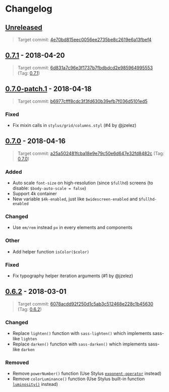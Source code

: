 Changelog
=========

[Unreleased]
------------

> Target commit:
> [4e70bd815eec0056ee2735be8c2619e6a13fbef4](https://github.com/jgthms/bulma/commit/4e70bd815eec0056ee2735be8c2619e6a13fbef4)

[0.7.1] - 2018-04-20
--------------------

> Target commit:
> [6d831a7c96e3f1737b7fbdbdcd2e985964995553](https://github.com/jgthms/bulma/commit/6d831a7c96e3f1737b7fbdbdcd2e985964995553)
> (Tag: [0.7.1](https://github.com/jgthms/bulma/releases/tag/0.7.1))

[0.7.0-patch.1] - 2018-04-18
----------------------------

> Target commit:
> [b6977cfff8cdc3f3fd630b39efb7f036d5101ed5](https://github.com/jgthms/bulma/commit/b6977cfff8cdc3f3fd630b39efb7f036d5101ed5)

### Fixed
- Fix mixin calls in `stylus/grid/columns.styl` (#4 by @jzelez)

[0.7.0] - 2018-04-16
--------------------

> Target commit:
> [a25a502481fcba18e9e79c50e6d647e32fd8482c](https://github.com/jgthms/bulma/commit/a25a502481fcba18e9e79c50e6d647e32fd8482c)
> (Tag: [0.7.0](https://github.com/jgthms/bulma/releases/tag/0.7.0))

### Added
- Auto scale `font-size` on high-resolution (since `$fullhd`) screens (to disable: `$body-auto-scale = false`)
- Support 4k container
- New variable `$4k-enabled`, just like `$widescreen-enabled` and `$fullhd-enabled`

### Changed
- Use `em/rem` instead `px` in every elements and components

### Other
- Add helper function `isColor($color)`

### Fixed
- Fix typography helper iteration arguments (#1 by @jzelez)

[0.6.2] - 2018-03-01
--------------------

> Target commit:
> [6078acdd92f250d1c5ab3c512468e228c1b45630](https://github.com/jgthms/bulma/commit/6078acdd92f250d1c5ab3c512468e228c1b45630)
> (Tag: [0.6.2](https://github.com/jgthms/bulma/releases/tag/0.6.2))

### Changed
- Replace `lighten()` function with `sass-lighten()` which implements sass-like `lighten`
- Replace `darken()` function with `sass-darken()` which implements sass-like `darken`

### Removed
- Remove `powerNumber()` function (Use Stylus [`exponent-operator`][stylus-operator-exponent] instead)
- Remove `colorLuminance()` function (Use Stylus built-in function [`luminosity()`][stylus-bifs-luminosity] instead)

[stylus-operator-exponent]: http://stylus-lang.com/docs/operators.html#exponent-
[stylus-bifs-luminosity]: http://stylus-lang.com/docs/bifs.html#luminositycolor

[Unreleased]: https://github.com/shirohana/bulma.stylus/compare/v0.7.1...dev
[0.7.1]: https://github.com/shirohana/bulma.stylus/releases/tag/v0.7.1
[0.7.0-patch.1]: https://github.com/shirohana/bulma.stylus/releases/tag/v0.7.0-patch.1
[0.7.0]: https://github.com/shirohana/bulma.stylus/releases/tag/v0.7.0
[0.6.2]: https://github.com/shirohana/bulma.stylus/releases/tag/v0.6.2

